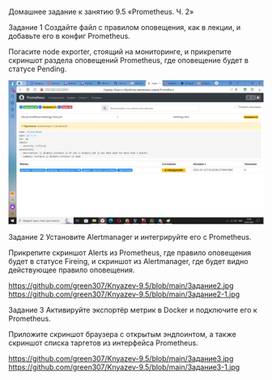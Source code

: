 Домашнее задание к занятию 9.5 «Prometheus. Ч. 2»



Задание 1
Создайте файл с правилом оповещения, как в лекции, и добавьте его в конфиг Prometheus.

Погасите node exporter, стоящий на мониторинге, и прикрепите скриншот раздела оповещений Prometheus, где оповещение будет в статусе Pending.

![alt text](https://github.com/green307/Knyazev-9.5/blob/main/Задание1.jpg)



Задание 2
Установите Alertmanager и интегрируйте его с Prometheus.

Прикрепите скриншот Alerts из Prometheus, где правило оповещения будет в статусе Fireing, и скриншот из Alertmanager, где будет видно действующее правило оповещения.

https://github.com/green307/Knyazev-9.5/blob/main/Задание2.jpg
https://github.com/green307/Knyazev-9.5/blob/main/Задание2-1.jpg



Задание 3
Активируйте экспортёр метрик в Docker и подключите его к Prometheus.

Приложите скриншот браузера с открытым эндпоинтом, а также скриншот списка таргетов из интерфейса Prometheus.

https://github.com/green307/Knyazev-9.5/blob/main/Задание3.jpg
https://github.com/green307/Knyazev-9.5/blob/main/Задание3-1.jpg
